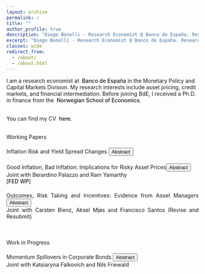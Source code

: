 ```yaml
---
layout: archive
permalink: /
title: ""
author_profile: true
description: "Diego Bonelli - Research Economist @ Banco de España. Research interests: asset pricing, intermediation, market microstructure."
excerpt: "Diego Bonelli - Research Economist @ Banco de España. Research interests: asset pricing, intermediation, market microstructure."
classes: wide
redirect_from: 
  - /about/
  - /about.html
---
```

<html lang="en">
<head>
<meta charset="UTF-8">
<meta name="viewport" content="width=device-width, initial-scale=1.0">
<meta http-equiv="X-UA-Compatible" content="ie=edge">
<meta name="description" content="Diego Bonelli - Research Economist @ Banco de España. Research interests: asset pricing, intermediation, market microstructure.">
<meta name="keywords" content="Diego Bonelli, Finance, PhD, Banco de Espana, NHH, asset pricing, intermediation, market microstructure">
<meta name="author" content="Diego Bonelli">
<link rel="canonical" href="https://diegobonelli.github.io/">

<!-- Open Graph Tags -->
<meta property="og:description" content="Diego Bonelli - Research Economist @ Banco de España. Research interests: asset pricing, intermediation, market microstructure.">
<meta property="og:type" content="profile">
<meta property="og:url" content="https://diegobonelli.github.io/">
<meta property="og:image" content="https://diegobonelli.github.io/images/profiledb.png"> <!-- Include a relevant image URL -->

<!-- Twitter Card Tags -->
<meta name="twitter:card" content="summary">
<meta name="twitter:description" content="Diego Bonelli - Research Economist @ Banco de España. Research interests: asset pricing, intermediation, market microstructure.">
<meta name="twitter:url" content="https://diegobonelli.github.io/">

<!-- Schema.org Markup -->
<script type="application/ld+json">
{
  "@context": "http://schema.org",
  "@type": "Person",
  "name": "Diego Bonelli",
  "jobTitle": "Ph.D. candidate in Finance",
  "affiliation": {
    "@type": "Organization",
    "name": "Norwegian School of Economics"
  },
  "url": "https://diegobonelli.github.io/",
  "sameAs": [
    "https://github.com/diegobonelli",
    "https://www.linkedin.com/in/diego-bonelli",
    "https://diegobonelli.github.io/files/CV.pdf"
  ]
}
</script>
</head>
 <!-- <titlecolor id="about">About Me</titlecolor><br><br>-->
<normal>
I am a research economist at  <linkcolor style="margin-left: 0.25em;font-weight: 450" onclick="window.location.href='https://www.bde.es/';">Banco de España</linkcolor>  in the Monetary Policy and Capital Markets Division. My research interests include asset pricing, credit markets, and financial intermediation. Before joining BdE, I received a Ph.D. in finance from the 
 <linkcolor style="margin-left: 0.25em;font-weight: 450" onclick="window.location.href='https://www.nhh.no/en/departments/finance/';">Norwegian School of Economics</linkcolor>.<br><br>

 You can find my CV <linkcolor style="margin-left: 0.25em;font-weight: 450" onclick="window.location.href='https://diegobonelli.github.io/files/CV.pdf';">here</linkcolor>.
  </normal><br><br>



<titlecolor id="research" style="margin-top: 20px;">Working Papers</titlecolor><br>


<div style="text-align: justify; margin-bottom: 20px; margin-top: 20px;">
    <div>
        <linkcolor onclick="window.location.href='https://papers.ssrn.com/abstract=4299512';">Inflation Risk and Yield Spread Changes</linkcolor>
        <button onclick="toggleAbstract('abstract0')" id="abstractButton0" class="custom-button small">Abstract</button><br>
         <!--<text style="font-size: $type-size-6;">Jan 2025</text>-->
    </div>
</div>
<div id="abstract0" style="display: none; margin-bottom: 20px;">
    <text>
Inflation risk explains a significant share of the systematic variation in yield spread changes beyond credit factors and intermediation frictions. Movements in expected inflation directly affect the real value of debt and, consequently, bond prices. I show that shocks to inflation expectations, volatility, and cyclicality – derived from inflation swap prices – are important determinants of yield spread movements. Loading patterns become more pronounced with higher ex-ante default risk and cash-flow flexibility but weaken with refinancing intensity. To rationalize the findings, I show that the same patterns emerge in a model of debt rollover risk with stochastic inflation and sticky cash flows.
    </text>
</div>

<div style="text-align: justify; margin-bottom: 20px;margin-top: 20px;">
    <div>
       <linkcolor 
       onclick="window.location.href='https://papers.ssrn.com/sol3/papers.cfm?abstract_id=4798269';">
       Good Inflation, Bad Inflation: Implications for Risky Asset Prices</linkcolor><button onclick="toggleAbstract('abstract2')" id="abstractButton2" class="custom-button small">Abstract</button><br>
        <text style="font-size: $type-size-6;">Joint with Berardino Palazzo and Ram Yamarthy</text><br>
   <text style="font-size: $type-size-5;"> [<linkcolor style="margin-left: 0; font-weight: 450" onclick="window.location.href='https://www.federalreserve.gov/econres/feds/good-inflation-bad-inflation-implications-for-risky-asset-prices.htm';">FED WP</linkcolor>]</text>
       <!-- <text style="font-size: $type-size-6;">Jan 2025</text>-->
    </div>
</div>
<div id="abstract2" style="display: none; margin-bottom: 20px;">
    <text>
 Using inflation swap prices, we study how changes in expected inflation affect firm-level credit spreads and equity returns, and uncover evidence of a time-varying inflation sensitivity.  In times of ``good inflation,"  when inflation news is perceived by investors to be more positively correlated with real economic growth, movements in expected inflation substantially reduce corporate credit spreads and raise equity valuations. Meanwhile in times of ``bad inflation," these effects are attenuated and the opposite can take place. These dynamics naturally arise in an equilibrium asset pricing model with a time-varying inflation-growth relationship and persistent macroeconomic expectations.
        </text>
</div>

<div style="text-align: justify; margin-bottom: 20px;margin-top: 20px;">
    <div>
       <linkcolor onclick="window.location.href='files/NorwayIncentives.pdf';"> Outcomes, Risk Taking and Incentives: Evidence from Asset Managers</linkcolor>
       <button onclick="toggleAbstract('abstract5')" id="abstractButton5" class="custom-button small">Abstract</button><br>
        <text style="font-size: $type-size-6;">Joint with Carsten Bienz, Aksel Mjøs and Francisco Santos (Revise and Resubmit)</text>               
        <br>
    </div>
</div>
<div id="abstract5" style="display: none; margin-bottom: 20px;">
    <text>
We study incentive contracts used by asset management firms in Norway, focusing on how bonus structures impact performance. The incentive contracts in our sample are heterogeneous, with firms using both quantitative and qualitative targets. We find that higher potential bonuses tied to quantitative targets, such as the information ratio (IR), lead to better year-end IRs. In contrast, placing more weight on qualitative goals tends to reduce IR. Additionally, fund managers at risk of missing mid-year bonus thresholds actively try to boost returns, but these efforts often backfire, resulting in worse overall performance and a lower IR.
</text>
</div>
<br>


<titlecolor id="research  margin-top: 20px;">Work in Progress</titlecolor>


<div style="text-align: justify; margin-bottom: 20px;margin-top: 20px;">
    <div>
       <linkcolor>Momentum Spillovers in Corporate Bonds</linkcolor>
       <button onclick="toggleAbstract('abstract4')" id="abstractButton4" class="custom-button small">Abstract</button><br>
        <text style="font-size: $type-size-6;">Joint with Katsiaryna Falkovich and Nils Friewald</text>  <br>
    </div>
</div>
<div id="abstract4" style="display: none; margin-bottom: 20px;">
    <text>
Connected firms in the stock market respond to common information with a lag, leading to momentum spillovers. While this effect had been significantly reduced in the stock market, we still find strong cross-asset momentum spillovers among corporate bonds. A strategy that buys bonds whose peers had high stock returns last month and sells bonds with underperforming peers generates an excess return of 38 basis points. Consistent with delayed response due to trading frictions, we find that momentum spillovers are larger for bonds characterized by higher search frictions, particularly those intermediated by dealers at the periphery of the dealer network.
        </text>
</div>




<script>
function toggleAbstract(id) {
    var abstractDiv = document.getElementById(id);
    var button = document.getElementById("abstractButton" + id.slice(-1));
    if (abstractDiv.style.display === "none") {
        abstractDiv.style.display = "block";
        button.innerText = "Hide Abstract";
    } else {
        abstractDiv.style.display = "none";
        button.innerText = "Abstract";
    }
}
</script>
